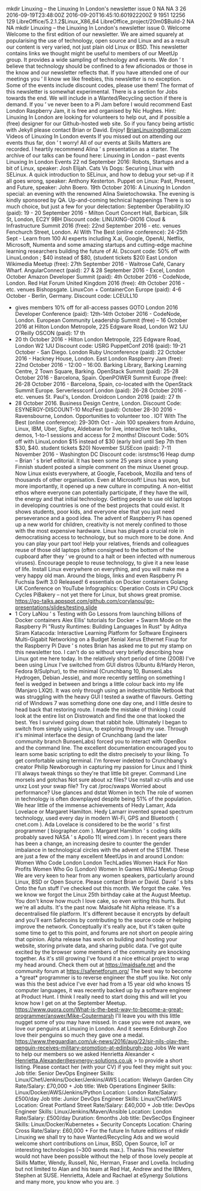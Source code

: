 mkdir Linuxing – the Linuxing In London's newsletter issue 0
NA
NA
3
26
2016-09-19T23:48:00Z
2016-09-20T16:45:10.601922200Z
9
1951
12256
129
LibreOffice/5.2.1.2\$Linux\_X86\_64 LibreOffice\_project/20m0\$Build-2
NA
NA
mkdir Linuxing
–
the Linuxing In London's newsletter issue 0.
Welcome
Welcome to the first edition of our newsletter. We are aimed squarely at
popularising the use of technology, open source and Linux and as a
result our content is very varied, not just plain old Linux or BSD.
This newsletter contains links we thought might be useful to members of
our MeetUp group.
It provides a wide sampling of technology and events. We don
’
t believe that technology should be confined to a few aficionados or
those in the know and our newsletter reflects that.
If you have attended one of our meetings you
’
ll know we like freebies, this newsletter is no exception. Some of the
events include discount codes, please use them!
The format of this newsletter is somewhat experimental.
There is a section for Jobs towards the end. We will include in a
Wanted/Recycling section if there is demand.
If you
’
ve never been to a Pi Jam before I would recommend East London Raspberry
Jam, it is free and organised by
Nic Hughes.
Hint:
Linuxing In London are looking for volunteers to help out, and if
possible a (free) designer for our Github-hosted web site. So if you
fancy being artistic with Jekyll please contact Brian or
David.
Enjoy!
BrianLinuxing@gmail.com
Videos of Linuxing In London events
If you missed out on attending our events thus far, don
’
t worry! All of our events at Skills Matters are recorded. I heartily
recommend Alina
’
s presentation as a starter.
The archive of our talks can be found here:
Linuxing in London
–
past events
Linuxing In London Events
22
nd
September 2016: Robots, Startups and a bit of Linux, speaker: Josh
Elijah. Cats Vs Dogs: Securing Linux with SELinux. A quick introduction
to SELinux, and how to debug your set-up if it all goes wrong, speaker:
Anthony Kesterton. Puppet on Linux: Past, Present, and Future, speaker:
John Boero.
19th October 2016: A Linuxing In London special: an evening with the
renowned Alina Swietochowska. The evening is kindly sponsored by QA.
Up-and-coming technical happenings
There is so much choice, but just a few for your delectation:
September
Operability.IO
(paid): 19 - 20 September 2016 - Milton Court Concert Hall, Barbican,
Silk St, London, EC2Y 9BH Discount code:
LINUXING-OIO16
Cloud & Infrastructure Summit 2016
(free): 22nd September 2016 - etc. venues Fenchurch Street, London.
AI With The Best
(online conference): 24-25th Sept - Learn from 100 AI experts including
X.ai, Google, OpenAI, Netflix, Microsoft, Numenta and some amazing
startups and cutting-edge machine learning researchers building the
future of AI.
Dscount code: 50% off with
LinuxLondon
; \$40 instead of \$80, (student tickets \$20)
East London Wikimedia Meetup
(free): 27th September 2016 - Waitrose Café, Canary Wharf.
AngularConnect
(paid): 27 & 28 September 2016 - Excel, London
October
Amazon Developer Summit
(paid): 4th October 2016 - CodeNode, London.
Red Hat Forum United Kingdom 2016
(free): 4th October 2016 - etc. venues Bishopsgate.
LinuxCon + ContainerCon Europe
(paid): 4-6 October - Berlin, Germany.
Discount code:
LCEULL10
- gives members 10% off for all-access passes
GOTO London 2016 Developer Conference
(paid): 12th-14th October 2016 - CodeNode, London.
European Community Leadership Summit
(free)
–
16 October 2016 at Hilton London Metropole, 225 Edgware Road, London W2
1JU
O'Reilly OSCON
(paid): 17
th
- 20
th
October 2016 - Hilton London Metropole, 225 Edgware Road, London W2 1JU
Discount code:
USRG
PuppetConf 2016
(paid): 19-21 October - San Diego.
London Ruby Unconference
(paid): 22 October 2016 - Hackney House, London.
East London Raspberry Jam
(free): 22nd October 2016 - 12:00
–
16:00. Barking Library, Barking Learning Centre, 2 Town Square, Barking.
OpenStack Summit
(paid): 25-28 October 2016 - Barcelona, Spain.
OpenPOWER Summit Europe
(free): 26-28 October 2016 - Barcelona, Spain, co-located with the
OpenStack Summit Europe.
Serverlessconf London
(paid): 26-28 October 2016 - etc. venues St. Paul's, London.
Droidcon London 2016
(paid): 27
th
- 28 October 2016. Business Design Centre, London.
Discount Code:
ESYNERGY-DISCOUNT-10
MozFest
(paid): October 28-30 2016 - Ravensbourne, London.
Opportunities to volunteer too
.
IOT With The Best
(online conference): 29-30th Oct - Join 100 speakers from Arduino,
Linux, IBM, Uber, Sigfox, Aldebaran for live, interactive tech talks,
demos, 1-to-1 sessions and access for 2 months!
Discount Code: 50% off with
LinuxLondon
\$15 instead of \$30 (early bird until Sep 7th then \$30, \$40. student
tickets \$20)
November
SUSEcon
(paid): 7-11 November 2016 - Washington DC
Discount code:
isrstmsc16
Heap dump
–
Brian
’
s brief editorial.
It has been some 25 years since a young Finnish student posted a simple
comment on the minux Usenet group. Now Linux exists everywhere, at
Google, Facebook, Mozilla and tens of thousands of other organisation.
Even at Microsoft!
Linus has won, but more importantly, it opened up a new culture in
computing. A non-elitist ethos where everyone can potentially
participate, if they have the will, the energy and that initial
technology.
Getting people to use old laptops in developing countries is one of the
best projects that could exist. It shows students, poor kids, and
everyone else that you just need perseverance and a good idea.
The advent of Raspberry Pi has opened up a new world for children,
creativity is not merely confined to those with the most expensive
hardware.
Linux has played a crucial role in democratising access to technology,
but so much more to be done.
And you can play your part too!
Help your relatives, friends and colleagues reuse of those old laptops
(often consigned to the bottom of the cupboard after they
’
ve ground to a halt or been infected with numerous viruses). Encourage
people to reuse technology, to give it a new lease of life.
Install Linux everywhere on everything, and you will make me a very
happy old man.
Around the blogs, links and even Raspberry Pi
Fuchsia
Swift 3.0 Released!
6 essentials on Docker containers
Golang UK Conference
on YouTube
Infographics: Operation Costs in CPU Clock Cycles
PiBakery
–
not yet there for Linux, but shows great promise.
https://go-talks.appspot.com/github.com/corylanou/go-presentations/slides/testing.slide
- 1
Cory LaNou
’
s Testing with Go
Lessons from launching billions of Docker containers
Alex Ellis' tutorials for Docker + Swarm Mode on the Raspberry Pi
"Rusty Runtimes: Building Languages In Rust" by Aditya Siram
Katacoda: Interactive Learning Platform for Software Engineers
Multi-Gigabit Networking on a Budget
Xenial Xerus Ethernet Fixup for the Raspberry Pi
Dave
’
s notes
Brian has asked me to put my stamp on this newsletter too. I can't do so
without very briefly describing how Linux got me here today.
In the relatively short period of time (2008) I've been using Linux I've
switched from GUI distros (Ubuntu 8/Hardy Heron, Fedora 9/Sulphur), to
the minimal (Crunchbang 10, BunsenLabs Hydrogen, Debian Jessie), and
more recently settling on something I feel is wedged in between and
brings a little colour back into my life (Manjaro LXQt).
It was only through using an indestructible Netbook that was struggling
with the heavy GUI I tested a swathe of flavours. Getting rid of Windows
7 was something done one day one, and I little desire to head back that
restoring route. I made the mistake of thinking I could look at the
entire list on Distrowatch and find the one that looked the best. Yes I
survived going down that rabbit hole.
Ultimately I began to switch from simply using Linux, to exploring
through my use. Through it's minimal interface the design of Crunchbang
(and the later community branch BunsenLabs) forced you to interact with
OpenBox and the command line. The excellent documentation encouraged you
to learn some basic scripting to edit the distro precisely to your
liking. To get comfortable using terminal.
I'm forever indebted to Crunchbang's creator Philip Newborough in
capturing my passion for Linux and I think I'll always tweak things so
they're that little bit greyer.
Command Line morsels and gotchas
Not sure about xz files? Use
nstall xz-utils and use unxz
Lost your swap file? Try cat /proc/swaps
Worried about performance? Use glances and dstat
Women in tech
The role of women in technology is often downplayed despite being 51% of
the population. We hear little of the immense achievements of Hedy
Lamarr, Ada Lovelace or Margaret Hamilton. Hedy Lamarr invented spread
spectrum technology, used every day in modern Wi-Fi, GPS and Bluetooth (
cnet.com
).
Ada Lovelace is considered to be the world
’
s first programmer (
biographer.com
). Margaret Hamilton
’
s coding skills probably saved NASA
’
s Apollo 11(
wired.com
).
In recent years there has been a change, an increasing desire to counter
the gender imbalance in technological circles with the advent of the
STEM. These are just a few of the many excellent MeetUps in and around
London:
Women Who Code London
London TechLadies
Women Hack For Non Profits
Women Who Go (London)
Women In Games WIGJ Meetup Group
We are very keen to hear from any women speakers, particularly around
Linux, BSD or Open Source. Please contact Brian or David.
David
’
s bits
Onto the fun stuff I've checked out this month.
We forgot the cake. Yes we know we forgot the Linux 25th birthday cake
at the August Meetup. You don't know how much I love cake, so even
writing this hurts. But we're all adults. It's the past now.
Maidsafe hit Alpha release. It's a decentralised file platform. It's
different because it encrypts by default and you'll earn Safecoins by
contributing to the source code or helping improve the network.
Conceptually it's really ace, but it's taken quite some time to get to
this point, and forums are not short on people airing that opinion.
Alpha release has work on building and hosting your website, storing
private data, and sharing public data. I've got quite excited by the
browser some members of the community are knocking together. As it's
still growing I've found it a nice ethical project to wrap my head
around. Check them out at https://maidsafe.net and the community forum
at https://safenetforum.org/
The best way to become a \*great\* programmer is to reverse engineer the
stuff you like. Not only was this the best advice I've ever had from a
15 year old who knows 15 computer languages, it was recently backed up
by a software engineer at Product Hunt. I think I really need to start
doing this and will let you know how I get on at the September Meetup.
https://www.quora.com/What-is-the-best-way-to-become-a-great-programmer/answer/Mike-Coutermarsh
I'll leave you with this little nugget some of you may have missed. In
case you were not aware, we love our penguins at Linuxing in London. And
it
seems Edinburgh Zoo love their penguins so much they gave one a medal.
https://www.theguardian.com/uk-news/2016/aug/22/sir-nils-olav-the-penguin-receives-military-promotion-at-edinburgh-zoo
Jobs
We want to help our members so we asked Henrietta Alexander \<
Henrietta.Alexander@esynergy-solutions.co.uk
\> to provide a short listing. Please contact her (with your CV) if you
feel they might suit you:
Job title: Senior DevOps Engineer
Skills: Linux/Chef/Jenkins/Docker/Jenkins/AWS
Location: Welwyn Garden City
Rate/Salary: £70,000 +
Job title: Web Operations Engineer
Skills: Linux/Docker/AWS/Jenkins/Python
Location: London
Rate/Salary: £500/day
Job title: Junior DevOps Engineer
Skills: Linux/Chef/AWS
Location: Great Portland Street
Rate/Salary: £40,000 +
Job title: DevOps Engineer
Skills: Linux/Jenkins/Maven/Ansible
Location: London
Rate/Salary: £500/day
Duration: 6months
Job title: DevSecOps Engineer
Skills: Linux/Docker/Kubernetes + Security Concepts
Location: Charing Cross
Rate/Salary: £60,000 +
For the future
In future editions of mkdir Linuxing we shall try to have
Wanted/Recycling Ads and we would welcome short contributions on
Linux, BSD, Open Source, IoT or interesting technologies (\~300 words
max.).
Thanks
This newsletter would not have been possible without the help of those
lovely people at Skills Matter, Wendy, Russell, Nic, Herman, Fraser and
Lovella. Including but not limited to Alan and his team at Red Hat,
Andrew and the IBMers, Stephen at SUSE. Henrietta, Adele and Rachael at
eSynergy Solutions and many more, you know who you are. :)
